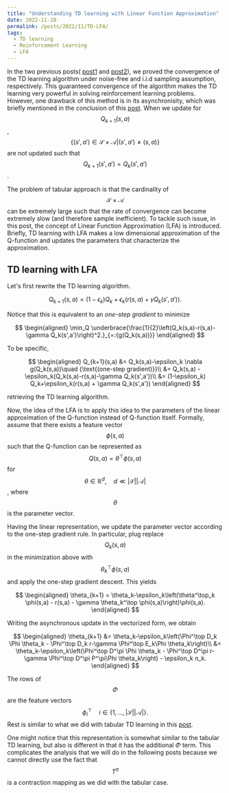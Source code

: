```yaml
---
title: "Understanding TD learning with Linear Function Approximation"
date: 2022-11-10
permalink: /posts/2022/11/TD-LFA/
tags:
  - TD learning
  - Reinforcement Learning
  - LFA
---
```


In the two previous posts( [post1](https://mnjnsng.github.io/posts/2022/10/tdlearning-noisefree/) and [post2](https://mnjnsng.github.io/posts/2022/10/tdlearning-iid/)), we proved the convergence of the TD learning algorithm under noise-free and i.i.d sampling assumption, respectively. This guaranteed convergence of the algorithm makes the TD learning very powerful in solving reinforcement learning problems. However, one drawback of this method is in its asynchronisity, which was briefly mentioned in the conclusion of this [post](https://mnjnsng.github.io/posts/2022/09/tdlearning/). When we update for $$Q_{k+1}(s,a)$$, $$\{(s',a')\in \mathcal{S}\times\mathcal{A} \vert (s',a') \neq (s,a)\}$$ are not updated such that $$Q_{k+1}(s',a') = Q_{k}(s',a') $$.

The problem of tabular approach is that the cardinality of $$\mathcal{S}\times\mathcal{A}$$ can be extremely large such that the rate of convergence can become extremely slow (and therefore sample inefficient). To tackle such issue, in this post, the concept of Linear Function Approximation (LFA) is introduced. Briefly, TD learning with LFA makes a low dimensional approximation of the Q-function and updates the parameters that characterize the approximation.

## TD learning with LFA

Let's first rewrite the TD learning algorithm.

$$Q_{k+1} (s,a) = (1-\epsilon_k)Q_k + \epsilon_k(r(s,a)+\gamma Q_k(s',a')).$$

Notice that this is equivalent to an _one-step gradient_ to minimize

$$
\begin{aligned}
\min_Q \underbrace{\frac{1}{2}\left(Q_k(s,a)-r(s,a)-\gamma Q_k(s',a')\right)^2.}_{=:{g(Q_k(s,a))}}
\end{aligned}
$$

To be specific,

$$
\begin{aligned}
Q_{k+1}(s,a) &= Q_k(s,a)-\epsilon_k \nabla g(Q_k(s,a))\quad {\text{(one-step gradient)}}\\
&= Q_k(s,a) - \epsilon_k(Q_k(s,a)-r(s,a)-\gamma Q_k(s',a'))\\
&= (1-\epsilon_k) Q_k+\epsilon_k(r(s,a) + \gamma Q_k(s',a'))
\end{aligned}
$$

retrieving the TD learning algorithm.

Now, the idea of the LFA is to apply this idea to the parameters of the linear approximation of the Q-function instead of Q-function itself. Formally, assume that there exists a feature vector $$\phi(s,a)$$ such that the Q-function can be represented as $$ Q(s,a) = \theta^\top \phi(s,a)$$ for $$\theta \in \mathbb{R}^d, \quad d \ll \vert\mathcal{S}\vert\vert\mathcal{A}\vert$$, where $$\theta$$ is the parameter vector.

Having the linear representation, we update the parameter vector according to the one-step gradient rule. In particular, plug replace $$Q_k(s,a)$$ in the minimization above with $$\theta_k^\top \phi(s,a)$$ and apply the one-step gradient descent. This yields

$$
\begin{aligned}
\theta_{k+1} = \theta_k-\epsilon_k\left(\theta^\top_k \phi(s,a) - r(s,a) - \gamma \theta_k^\top \phi(s,a)\right)\phi(s,a).
\end{aligned}
$$

Writing the asynchronous update in the vectorized form, we obtain

$$
\begin{aligned}
\theta_{k+1} &= \theta_k-\epsilon_k\left(\Phi^\top D_k \Phi \theta_k - \Phi^\top D_k r-\gamma \Phi^\top E_k\Phi \theta_k\right)\\
&= \theta_k-\epsilon_k\left(\Phi^\top D^\pi \Phi \theta_k - \Phi^\top D^\pi r-\gamma \Phi^\top D^\pi P^\pi\Phi \theta_k\right) - \epsilon_k n_k.
\end{aligned}
$$

The rows of $$\Phi$$ are the feature vectors $$\phi_i^\top \quad i\in \{1,\ldots,\vert\mathcal{S}\vert\vert\mathcal{A}\vert\}.$$ Rest is similar to what we did with tabular TD learning in this [post](https://mnjnsng.github.io/posts/2022/10/tdlearning-noisefree/).

One might notice that this representation is somewhat similar to the tabular TD learning, but also is different in that it has the additional $\Phi$ term. This complicates the analysis that we will do in the following posts because we cannot directly use the fact that $$T^\pi$$ is a contraction mapping as we did with the tabular case.
